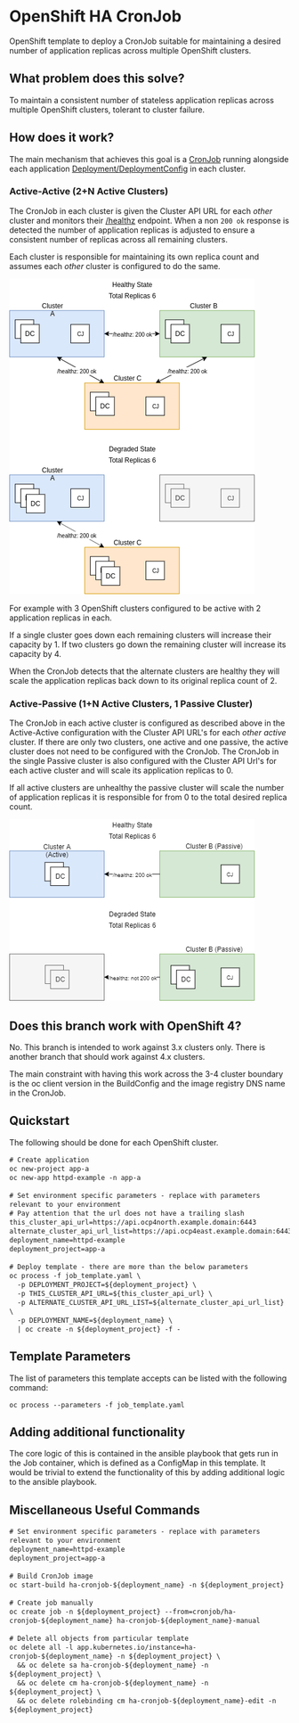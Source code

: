 # OpenShift HA CronJob

OpenShift template to deploy a CronJob suitable for maintaining a desired number of application replicas across multiple OpenShift clusters.

## What problem does this solve?

To maintain a consistent number of stateless application replicas across multiple OpenShift clusters, tolerant to cluster failure.

## How does it work?

The main mechanism that achieves this goal is a [CronJob](https://docs.openshift.com/container-platform/latest/nodes/jobs/nodes-nodes-jobs.html) running alongside each application [Deployment/DeploymentConfig](https://docs.openshift.com/container-platform/latest/applications/deployments/what-deployments-are.html) in each cluster.

### Active-Active (2+N Active Clusters)

The CronJob in each cluster is given the Cluster API URL for each _other_ cluster and monitors their [/healthz](https://github.com/openshift/origin/blob/master/docs/proposals/instrumentation-of-services.md) endpoint. When a non ```200 ok``` response is detected the number of application replicas is adjusted to ensure a consistent number of replicas across all remaining clusters.

Each cluster is responsible for maintaining its own replica count and assumes each _other_ cluster is configured to do the same.

![Acive-Active](active-active.png)

For example with 3 OpenShift clusters configured to be active with 2 application replicas in each.

If a single cluster goes down each remaining clusters will increase their capacity by 1.
If two clusters go down the remaining cluster will increase its capacity by 4.

When the CronJob detects that the alternate clusters are healthy they will scale the application replicas back down to its original replica count of 2.

### Active-Passive (1+N Active Clusters, 1 Passive Cluster)

The CronJob in each active cluster is configured as described above in the Active-Active configuration with the Cluster API URL's for each _other_ *active* cluster. If there are only two clusters, one active and one passive, the active cluster does not need to be configured with the CronJob.
The CronJob in the single Passive cluster is also configured with the Cluster API Url's for each active cluster and will scale its application replicas to 0.

If all active clusters are unhealthy the passive cluster will scale the number of application replicas it is responsible for from 0 to the total desired replica count.

![Active-Passive](active-passive.png)

## Does this branch work with OpenShift 4?

No. This branch is intended to work against 3.x clusters only. There is another branch that should work against 4.x clusters.

The main constraint with having this work across the 3-4 cluster boundary is the oc client version in the BuildConfig and the image registry DNS name in the CronJob. 

## Quickstart 

The following should be done for each OpenShift cluster. 

```shell script
# Create application
oc new-project app-a
oc new-app httpd-example -n app-a

# Set environment specific parameters - replace with parameters relevant to your environment
# Pay attention that the url does not have a trailing slash
this_cluster_api_url=https://api.ocp4north.example.domain:6443
alternate_cluster_api_url_list=https://api.ocp4east.example.domain:6443,https://api.ocp4west.example.domain:6443
deployment_name=httpd-example
deployment_project=app-a

# Deploy template - there are more than the below parameters
oc process -f job_template.yaml \
  -p DEPLOYMENT_PROJECT=${deployment_project} \
  -p THIS_CLUSTER_API_URL=${this_cluster_api_url} \
  -p ALTERNATE_CLUSTER_API_URL_LIST=${alternate_cluster_api_url_list} \
  -p DEPLOYMENT_NAME=${deployment_name} \
  | oc create -n ${deployment_project} -f -
```

## Template Parameters

The list of parameters this template accepts can be listed with the following command:

```shell script
oc process --parameters -f job_template.yaml
```

## Adding additional functionality

The core logic of this is contained in the ansible playbook that gets run in the Job container, which is defined as a ConfigMap in this template. It would be trivial to extend the functionality of this by adding additional logic to the ansible playbook. 

## Miscellaneous Useful Commands
```shell script
# Set environment specific parameters - replace with parameters relevant to your environment
deployment_name=httpd-example
deployment_project=app-a

# Build CronJob image
oc start-build ha-cronjob-${deployment_name} -n ${deployment_project} 

# Create job manually
oc create job -n ${deployment_project} --from=cronjob/ha-cronjob-${deployment_name} ha-cronjob-${deployment_name}-manual

# Delete all objects from particular template
oc delete all -l app.kubernetes.io/instance=ha-cronjob-${deployment_name} -n ${deployment_project} \
  && oc delete sa ha-cronjob-${deployment_name} -n ${deployment_project} \
  && oc delete cm ha-cronjob-${deployment_name} -n ${deployment_project} \
  && oc delete rolebinding cm ha-cronjob-${deployment_name}-edit -n ${deployment_project}
```

